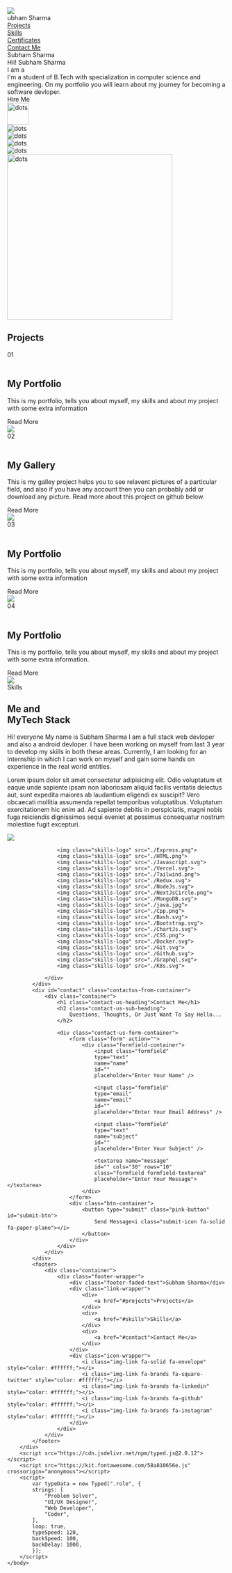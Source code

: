 <!DOCTYPE html>
<html lang="en">
    <head>
        <meta charset="UTF-8">
        <meta http-equiv="X-UA-Compatible" content="IE=edge">
        <meta name="viewport" content="width=device-width, initial-scale=1.0">
        <title>Portfolio</title>
        <link rel="stylesheet" href="style.css">
    </head>
    <body>
        <div id="wrapper">
            <div class="container">
                <div class="nav">
                    <div class="logo-container">
                        <img src="s_logo.png" class="logo">
                        <div class="logo-text">ubham Sharma</div>
                    </div>
                    <div class="nav-items">
                        <div><a href="#projects">Projects</a></div>
                        <div><a href="#skills">Skills</a></div>
                        <div><a href="#certificates">Certificates</a></div>
                        <div><a href="#contact">Contact Me</a></div>
                    </div>
                </div>
                <div class="hero">
                    <div class="faded-text">Subham Sharma</div>
                    <div class="hero-left">
                        <div class="hero-left-heading">Hii! Subham Sharma</div>
                        <div class="hero-left-heading hero-left-subheading">
                            I am a <span class="role"></span>
                        </div>
                        <div class="hero-left-desc">
                            I'm a student of B.Tech with specialization in computer science 
                            and engineering. On my portfolio you will learn about my journey 
                            for becoming a software devloper.
                        </div>
                        <div class="pink-button" id="btn-pink">Hire Me</div>
                    </div>
                    <div class="hero-right">
                        <div class="absolute icons icon-dots">
                            <img src="dots.png" alt="dots" width="50px">
                        </div>
                        <div class="absolute icons icon-cube">
                            <img src="cube.png" alt="dots"/>
                        </div>
                        <div class="absolute icons icon-circle">
                            <img src="circle.png" alt="dots"/>
                        </div>
                        <div class="absolute icons icon-zigzag">
                            <img src="zigzags.png" alt="dots"/>
                        </div>
                        <div class="absolute icons icon-plus">
                            <img src="plus.png" alt="dots"/>
                        </div>
                        <div class="user-image">
                            <img src="my_image.jpg" alt="dots" width="380px"/>
                        </div>
                    </div>
                </div>
            </div>
            <div id="projects" class="projects-section">
                <h2 class="page-header">Projects</h2>
                <div class="project-container">
                    <div class="project-card" id="project1">
                        <div class="project-number odd">01</div>
                        <div class="project-content odd-left">
                            <div class="project-skills-container">
                                <img class="project-skill" src="HTML.png" alt="" />
                                <img class="project-skill" src="CSS.png" alt="" />
                                <img class="project-skill" src="Javascript.svg" alt="" />
                                <img class="project-skill" src="Express.png" alt="" />
                                <img class="project-skill" src="NextJsCircle.png" alt="" />
                                <img class="project-skill" src="Tailwind.png" alt="" />
                                <img class="project-skill" src="NodeJs.svg" alt="" />
                                <img class="project-skill" src="MongoDB.svg" alt="" />
                                <img class="project-skill" src="Redux.svg" alt="" />
                                <img class="project-skill" src="Vercel.svg" alt="" />
                            </div>
                            <h2 class="project-heading">My Portfolio</h2>
                            <p class="project-subheading">
                                This is my portfolio, tells you about myself, my skills and about my project with some extra information
                            </p>   
                            <div class="btn-grp">
                                <div class="pink-button btn-project">Read More</div>
                                <img class="fa-bands fa-github icon" src="gitLogo.png">
                                <a href="">
                                    <i title="Live Link" class="fa-solid fa-link icon"></i>
                                </a>
                            </div>
                        </div>
                    </div>
                    <div class="project-card" id="project2">
                        <div class="project-number even">02</div>
                        <div class="project-content even-right">
                            <div class="project-skills-container">
                                <img class="project-skill" src="HTML.png" alt="" />
                                <img class="project-skill" src="CSS.png" alt="" />
                                <img class="project-skill" src="Javascript.svg" alt="" />
                                <img class="project-skill" src="Tailwind.png" alt="" />
                                <img class="project-skill" src="MongoDB.svg" alt="" />
                            </div>
                            <h2 class="project-heading">My Gallery</h2>
                            <p class="project-subheading">
                                This is my galley project helps you to see relavent pictures of a particular field, and 
                                also if you have any account then you can probably add or download any picture.
                                Read more about this project on github below.
                            </p>  
                            <div class="btn-grp">
                                <div class="pink-button btn-project">Read More</div>
                                <img class="fa-bands fa-github icon" src="gitLogo.png">
                                <a href="">
                                    <i title="Live Link" class="fa-solid fa-link icon"></i>
                                </a>
                            </div>
                        </div>
                    </div>
                    <div class="project-card" id="project3">
                        <div class="project-number odd">03</div>
                        <div class="project-content odd-left">
                            <div class="project-skills-container">
                                <img class="project-skill" src="HTML.png" alt="" />
                                <img class="project-skill" src="CSS.png" alt="" />
                                <img class="project-skill" src="Javascript.svg" alt="" />
                                <img class="project-skill" src="Express.png" alt="" />
                                <img class="project-skill" src="NextJsCircle.png" alt="" />
                                <img class="project-skill" src="Tailwind.png" alt="" />
                                <img class="project-skill" src="NodeJs.svg" alt="" />
                                <img class="project-skill" src="MongoDB.svg" alt="" />
                                <img class="project-skill" src="Redux.svg" alt="" />
                                <img class="project-skill" src="Vercel.svg" alt="" />
                            </div>
                            <h2 class="project-heading">My Portfolio</h2>
                            <p class="project-subheading">
                                This is my portfolio, tells you about myself, my skills and about my project with some extra information
                            </p>   
                            <div class="btn-grp">
                                <div class="pink-button btn-project">Read More</div>
                                <img class="fa-bands fa-github icon" src="gitLogo.png">
                                <a href="">
                                    <i title="Live Link" class="fa-solid fa-link icon"></i>
                                </a>
                            </div>
                        </div>
                    </div>
                    <div class="project-card" id="project4">
                        <div class="project-number even">04</div>
                        <div class="project-content even-right">
                            <div class="project-skills-container">
                                <img class="project-skill" src="HTML.png" alt="" />
                                <img class="project-skill" src="CSS.png" alt="" />
                                <img class="project-skill" src="Javascript.svg" alt="" />
                                <img class="project-skill" src="Express.png" alt="" />
                                <img class="project-skill" src="NextJsCircle.png" alt="" />
                                <img class="project-skill" src="Tailwind.png" alt="" />
                                <img class="project-skill" src="NodeJs.svg" alt="" />
                                <img class="project-skill" src="MongoDB.svg" alt="" />
                                <img class="project-skill" src="Redux.svg" alt="" />
                                <img class="project-skill" src="Vercel.svg" alt="" />
                            </div>
                            <h2 class="project-heading">My Portfolio</h2>
                            <p class="project-subheading">
                                This is my portfolio, tells you about myself, my skills and about my project with some extra 
                                information.
                            </p>   
                            <div class="btn-grp">
                                <div class="pink-button btn-project">Read More</div>
                                <img class="fa-bands fa-github icon" src="gitLogo.png">
                                <a href="">
                                    <i title="Live Link" class="fa-solid fa-link icon"></i>
                                </a>
                            </div>
                        </div>
                    </div>
                </div>
            </div>
            <div id="skills" class="skills-container container">
                <div class="skill-fade-text">Skills</div>
                <div class="skill-container-left">
                    <h2 class="skill-heading">
                        <span class="caps">M</span>e and
                        <br>
                        MyTech Stack
                    </h2>
                    <div class="skill-subheading">
                        <p>
                            Hi! everyone My name is Subham Sharma I am a full stack web devloper and also a android devloper.
                            I have been working on myself from last 3 year to develop my skills in both these areas.
                            Currently, I am looking for an internship in which I can work on myself and gain some hands on experience in the real world entities.
                        </p>
                        <p>
                            Lorem ipsum dolor sit amet consectetur adipisicing elit. Odio voluptatum et eaque unde 
                            sapiente ipsam non laboriosam aliquid facilis veritatis delectus aut, sunt expedita maiores ab 
                            laudantium eligendi ex suscipit? Vero obcaecati mollitia assumenda repellat temporibus voluptatibus. 
                            Voluptatum exercitationem hic enim ad. Ad sapiente debitis in perspiciatis, magni nobis fuga reiciendis 
                            dignissimos sequi eveniet at possimus consequatur nostrum molestiae fugit excepturi.
                        </p>
                    </div>
                </div>
                <div class="skill-container-right">
                    <img class="blob-style" src="./blob vector.png">

                    <img class="skills-logo" src="./Express.png">
                    <img class="skills-logo" src="./HTML.png">
                    <img class="skills-logo" src="./Javascript.svg">
                    <img class="skills-logo" src="./Vercel.svg">
                    <img class="skills-logo" src="./Tailwind.png">
                    <img class="skills-logo" src="./Redux.svg">
                    <img class="skills-logo" src="./NodeJs.svg">
                    <img class="skills-logo" src="./NextJsCircle.png">
                    <img class="skills-logo" src="./MongoDB.svg">
                    <img class="skills-logo" src="./java.jpg">
                    <img class="skills-logo" src="./Cpp.png">
                    <img class="skills-logo" src="./Bash.svg">
                    <img class="skills-logo" src="./Bootstrap.svg">
                    <img class="skills-logo" src="./ChartJs.svg">
                    <img class="skills-logo" src="./CSS.png">
                    <img class="skills-logo" src="./Docker.svg">
                    <img class="skills-logo" src="./Git.svg">
                    <img class="skills-logo" src="./Github.svg">
                    <img class="skills-logo" src="./Graphql.svg">
                    <img class="skills-logo" src="./K8s.svg">

                </div>
            </div>
            <div id="contact" class="contactus-from-container">
                <div class="container">
                    <h1 class="contact-us-heading">Contact Me</h1>
                    <h2 class="contact-us-sub-heading">
                        Questions, Thoughts, Or Just Want To Say Hello...
                    </h2>

                    <div class="contact-us-form-container">
                        <form class="form" action="">
                            <div class="formfield-container">
                                <input class="formfield" 
                                type="text" 
                                name="name" 
                                id="" 
                                placeholder="Enter Your Name" />
                                
                                <input class="formfield" 
                                type="email" 
                                name="email" 
                                id="" 
                                placeholder="Enter Your Email Address" />
                                
                                <input class="formfield" 
                                type="text" 
                                name="subject" 
                                id="" 
                                placeholder="Enter Your Subject" />
                                
                                <textarea name="message"
                                id="" cols="30" rows="10" 
                                class="formfield formfield-textarea"
                                placeholder="Enter Your Message"></textarea>
                            </div>
                        </form>
                        <div class="btn-container">
                            <button type="submit" class="pink-button" id="submit-btn">
                                Send Message<i class="submit-icon fa-solid fa-paper-plane"></i>
                            </button>
                        </div>
                    </div>
                </div>
            </div>
            <footer>
                <div class="container">
                    <div class="footer-wrapper">
                        <div class="footer-faded-text">Subham Sharma</div>
                        <div class="link-wrapper">
                            <div>
                                <a href="#projects">Projects</a>
                            </div>
                            <div>
                                <a href="#skills">Skills</a>
                            </div>
                            <div>
                                <a href="#contact">Contact Me</a>
                            </div>
                        </div>
                        <div class="icon-wrapper">
                            <i class="img-link fa-solid fa-envelope" style="color: #ffffff;"></i>
                            <i class="img-link fa-brands fa-square-twitter" style="color: #ffffff;"></i>
                            <i class="img-link fa-brands fa-linkedin" style="color: #ffffff;"></i>
                            <i class="img-link fa-brands fa-github" style="color: #ffffff;"></i>
                            <i class="img-link fa-brands fa-instagram" style="color: #ffffff;"></i>
                        </div>
                    </div>
                </div>
            </footer>
        </div>
        <script src="https://cdn.jsdelivr.net/npm/typed.js@2.0.12"></script>
        <script src="https://kit.fontawesome.com/58a810656e.js" crossorigin="anonymous"></script>
        <script>
            var typeData = new Typed(".role", {
            strings: [
                "Problem Solver",
                "UI/UX Designer",
                "Web Developer",
                "Coder",
            ],
            loop: true,
            typeSpeed: 120,
            backSpeed: 100,
            backDelay: 1000,
            });
        </script>
    </body>
</html>
